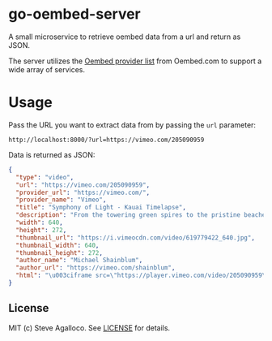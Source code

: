 # go-oembed-server

A small microservice to retrieve oembed data from a url and return as JSON.

The server utilizes the [Oembed provider list](http://oembed.com/#section7) from Oembed.com to support a wide array of services.

# Usage

Pass the URL you want to extract data from by passing the `url` parameter:

```
http://localhost:8000/?url=https://vimeo.com/205090959
```

Data is returned as JSON:

```json
{
  "type": "video",
  "url": "https://vimeo.com/205090959",
  "provider_url": "https://vimeo.com/",
  "provider_name": "Vimeo",
  "title": "Symphony of Light - Kauai Timelapse",
  "description": "From the towering green spires to the pristine beaches, the stunning island of Kauai offers an incredible range of unique landscapes to explore. \"Symphony of Light” aims to take a close look at the shapes and forms of the island, showcased through the relationship between light and shadow.\n\nI created a post showing a bunch of behind the scenes images and talking about some of the shots in the video. Please check it out, if you are interested. \nhttp://www.shainblumphoto.com/project/hawaii-timelapse/\n\nDirected by: \nMichael Shainblum\nhttp://www.shainblumphoto.com/\n\nMusic: \nRyan Taubert - Declaration\n\nSpecial Thanks to\nDynamic Perception\nhttps://www.dynamicperception.com/\nEmotimo\nhttp://emotimo.com/\nAndrew Studer\nMatthew Feeser\nPatrycja Podgorski\nMonika Podgorski\nAndrea Pendergast\nMichael Matti",
  "width": 640,
  "height": 272,
  "thumbnail_url": "https://i.vimeocdn.com/video/619779422_640.jpg",
  "thumbnail_width": 640,
  "thumbnail_height": 272,
  "author_name": "Michael Shainblum",
  "author_url": "https://vimeo.com/shainblum",
  "html": "\u003ciframe src=\"https://player.vimeo.com/video/205090959\" width=\"640\" height=\"272\" frameborder=\"0\" title=\"Symphony of Light - Kauai Timelapse\" webkitallowfullscreen mozallowfullscreen allowfullscreen\u003e\u003c/iframe\u003e"
}
```


## License

MIT (c) Steve Agalloco. See [LICENSE](https://github.com/stve/go-oembed-server/blob/master/LICENSE.md) for details.
